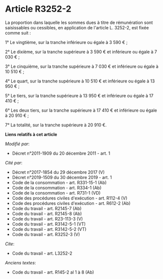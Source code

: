 # Article R3252-2

La proportion dans laquelle les sommes dues à titre de rémunération sont saisissables ou cessibles, en application de
l'article L. 3252-2, est fixée comme suit : 

1° Le vingtième, sur la tranche inférieure ou égale à 3 590 € ; 

2° Le dixième, sur la tranche supérieure à 3 590 € et inférieure ou égale à 7 030 € ; 

3° Le cinquième, sur la tranche supérieure à 7 030 € et inférieure ou égale à 10 510 € ; 

4° Le quart, sur la tranche supérieure à 10 510 € et inférieure ou égale à 13 950 € ; 

5° Le tiers, sur la tranche supérieure à 13 950 € et inférieure ou égale à 17 410 € ; 

6° Les deux tiers, sur la tranche supérieure à 17 410 € et inférieure ou égale à 20 910 € ; 

7° La totalité, sur la tranche supérieure à 20 910 €.

**Liens relatifs à cet article**

_Modifié par_:

  - Décret n°2011-1909 du 20 décembre 2011 - art. 1

_Cité par_:

  - Décret n°2017-1854 du 29 décembre 2017 (V)
  - Décret n°2019-1509 du 30 décembre 2019 - art. 1
  - Code de la consommation - art. R331-15-1 (Ab)
  - Code de la consommation - art. R334-1 (Ab)
  - Code de la consommation - art. R731-1 (VD)
  - Code des procédures civiles d'exécution - art. R112-4 (V)
  - Code des procédures civiles d'exécution - art. R612-2 (Ab)
  - Code du travail - art. R2145-7 (Ab)
  - Code du travail - art. R2145-8 (Ab)
  - Code du travail - art. R23-113-3 (V)
  - Code du travail - art. R3142-5-1 (VT)
  - Code du travail - art. R3142-5-2 (VT)
  - Code du travail - art. R3252-3 (V)

_Cite_:

  - Code du travail - art. L3252-2

_Anciens textes_:

  - Code du travail - art. R145-2 al 1 à 8 (Ab)
